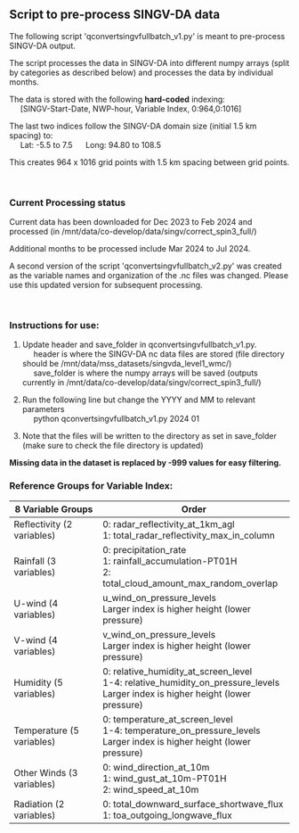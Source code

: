 ## Script to pre-process SINGV-DA data 

The following script 'qconvertsingvfullbatch_v1.py' is meant to pre-process SINGV-DA output.

The script processes the data in SINGV-DA into different numpy arrays (split by categories as described below) and processes the data by individual months.

The data is stored with the following <b>hard-coded</b> indexing:<br>
&nbsp;&nbsp;&nbsp;&nbsp; [SINGV-Start-Date, NWP-hour, Variable Index, 0:964,0:1016]

The last two indices follow the SINGV-DA domain size (initial 1.5 km spacing) to:</br>
&nbsp;&nbsp;&nbsp;&nbsp; Lat: -5.5 to 7.5
&nbsp;&nbsp;&nbsp;&nbsp; Long: 94.80 to 108.5
  
This creates 964 x 1016 grid points with 1.5 km spacing between grid points.
  
<br>

### Current Processing status

Current data has been downloaded for Dec 2023 to Feb 2024 and processed (in /mnt/data/co-develop/data/singv/correct_spin3_full/) 

Additional months to be processed include Mar 2024 to Jul 2024.

A second version of the script 'qconvertsingvfullbatch_v2.py' was created as the variable names and organization of the .nc files was changed. Please use this updated version for subsequent processing.

<br>

### Instructions for use:

1. Update header and save_folder in qconvertsingvfullbatch_v1.py. </br>
&nbsp;&nbsp;&nbsp;&nbsp; header is where the SINGV-DA nc data files are stored (file directory should be /mnt/data/mss_datasets/singvda_level1_wmc/)</br>
&nbsp;&nbsp;&nbsp;&nbsp; save_folder is where the numpy arrays will be saved (outputs currently in /mnt/data/co-develop/data/singv/correct_spin3_full/) </br>

2. Run the following line but change the YYYY and MM to relevant parameters </br>
&nbsp;&nbsp;&nbsp;&nbsp; python qconvertsingvfullbatch_v1.py 2024 01 </br>

3. Note that the files will be written to the directory as set in save_folder (make sure to check the file directory is updated)

<b>Missing data in the dataset is replaced by -999 values for easy filtering. </b>

### Reference Groups for Variable Index:

| 8 Variable Groups       | Order                                                                                                                                                  |
|-------------------------|--------------------------------------------------------------------------------------------------------------------------------------------------------|
| Reflectivity (2 variables) | 0: radar_reflectivity_at_1km_agl<br>1: total_radar_reflectivity_max_in_column                                                                       |
| Rainfall (3 variables)     | 0: precipitation_rate<br>1: rainfall_accumulation-PT01H<br>2: total_cloud_amount_max_random_overlap                                                  |
| U-wind (4 variables)       | u_wind_on_pressure_levels<br>Larger index is higher height (lower pressure)                                                                         |
| V-wind (4 variables)       | v_wind_on_pressure_levels<br>Larger index is higher height (lower pressure)                                                                         |
| Humidity (5 variables)     | 0: relative_humidity_at_screen_level<br>1-4: relative_humidity_on_pressure_levels<br>Larger index is higher height (lower pressure)                  |
| Temperature (5 variables)  | 0: temperature_at_screen_level<br>1-4: temperature_on_pressure_levels<br>Larger index is higher height (lower pressure)                             |
| Other Winds (3 variables)  | 0: wind_direction_at_10m<br>1: wind_gust_at_10m-PT01H<br>2: wind_speed_at_10m                                                                      |
| Radiation (2 variables)    | 0: total_downward_surface_shortwave_flux<br>1: toa_outgoing_longwave_flux                                                                           |

